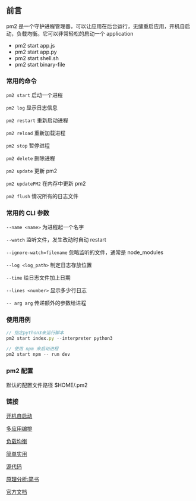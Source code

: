 ## 前言

pm2 是一个守护进程管理器，可以让应用在后台运行，无缝重启应用，开机自启动，负载均衡。它可以非常轻松的启动一个 application

-   pm2 start app.js
-   pm2 start app.py
-   pm2 start shell.sh
-   pm2 start binary-file

### 常用的命令

`pm2 start`
启动一个进程

`pm2 log`
显示日志信息

`pm2 restart`
重新启动进程

`pm2 reload`
重新加载进程

`pm2 stop`
暂停进程

`pm2 delete`
删除进程

`pm2 update`
更新 pm2

`pm2 updatePM2`
在内存中更新 pm2

`pm2 flush`
情况所有的日志文件

### 常用的 CLI 参数

`--name <name>`
为进程起一个名字

`--watch`
监听文件，发生改动时自动 restart

`--ignore-watch=filename`
忽略监听的文件，通常是 node_modules

`--log <log_path>`
制定日志存放位置

`--time`
给日志文件加上日期

`--lines <number>`
显示多少行日志

`-- arg arg`
传递额外的参数给进程

### 使用用例

```js
// 指定python3来运行脚本
pm2 start index.py --interpreter python3

// 使用 npm 来启动进程
pm2 start npm -- run dev

```

### pm2 配置

默认的配置文件路径 $HOME/.pm2

### 链接

[开机自启动](https://pm2.keymetrics.io/docs/usage/startup/)

[多应用编排](https://pm2.keymetrics.io/docs/usage/application-declaration/)

[负载均衡](https://pm2.keymetrics.io/docs/usage/cluster-mode/)

[简单实用](https://blog.csdn.net/qq_32281471/article/details/91369344)

[源代码](https://github.com/Unitech/pm2)

[原理分析:简书](https://www.jianshu.com/p/ac843b516fda)

[官方文档](https://pm2.keymetrics.io/docs/usage/quick-start/)
